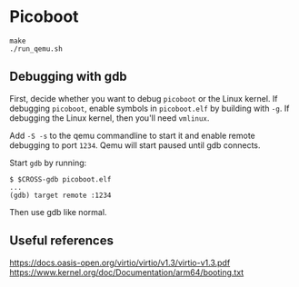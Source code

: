 # Picoboot

```
make
./run_qemu.sh
```

## Debugging with gdb

First, decide whether you want to debug `picoboot` or the Linux kernel. If
debugging `picoboot`, enable symbols in `picoboot.elf` by building with `-g`. If
debugging the Linux kernel, then you'll need `vmlinux`.

Add `-S -s` to the qemu commandline to start it and enable remote debugging to
port `1234`. Qemu will start paused until gdb connects.

Start `gdb` by running:

```
$ $CROSS-gdb picoboot.elf
...
(gdb) target remote :1234
```

Then use gdb like normal.

## Useful references

https://docs.oasis-open.org/virtio/virtio/v1.3/virtio-v1.3.pdf
https://www.kernel.org/doc/Documentation/arm64/booting.txt


